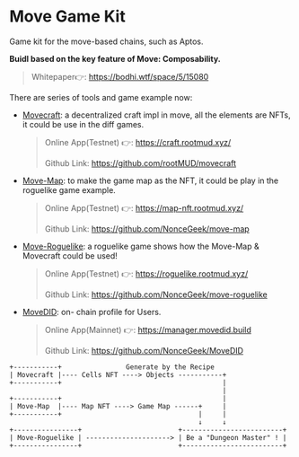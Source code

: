 # Move Game Kit

Game kit for the move-based chains, such as Aptos.

**Buidl based on the key feature of Move: Composability.**

> Whitepaper👉: https://bodhi.wtf/space/5/15080

There are series of tools and game example now:

* [Movecraft](https://github.com/rootMUD/movecraft): a decentralized craft impl in move, all the elements are NFTs, it could be use in the diff games.

  > Online App(Testnet) 👉: https://craft.rootmud.xyz/
  > 
  > Github Link: https://github.com/rootMUD/movecraft

* [Move-Map](https://github.com/NonceGeek/move-map): to make the game map as the NFT, it could be play in the roguelike game example.

  > Online App(Testnet) 👉: https://map-nft.rootmud.xyz/
  >
  > Github Link: https://github.com/NonceGeek/move-map

* [Move-Roguelike](https://github.com/NonceGeek/move-roguelike): a roguelike game shows how the Move-Map & Movecraft could be used!

  > Online App(Testnet) 👉: https://roguelike.rootmud.xyz/
  >
  > Github Link: https://github.com/NonceGeek/move-roguelike
  
* [MoveDID](https://github.com/NonceGeek/MoveDID): on- chain profile for Users.

  > Online App(Mainnet) 👉: https://manager.movedid.build
  >
  > Github Link: https://github.com/NonceGeek/MoveDID

```
+-----------+                Generate by the Recipe
| Movecraft |---- Cells NFT ----> Objects -----------+
+-----------+                                        |
                                                     |
+-----------+                                        |
| Move-Map  |---- Map NFT ----> Game Map ------+     |
+-----------+                                  |     |
                                               ↓     ↓
+----------------+                        +-------------------------+                      
| Move-Roguelike | ---------------------> | Be a "Dungeon Master" ! |
+----------------+                        +-------------------------+
```
